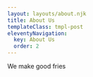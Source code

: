 ```yaml
---
layout: layouts/about.njk
title: About Us
templateClass: tmpl-post
eleventyNavigation:
  key: About Us
  order: 2
---
```


We make good fries
